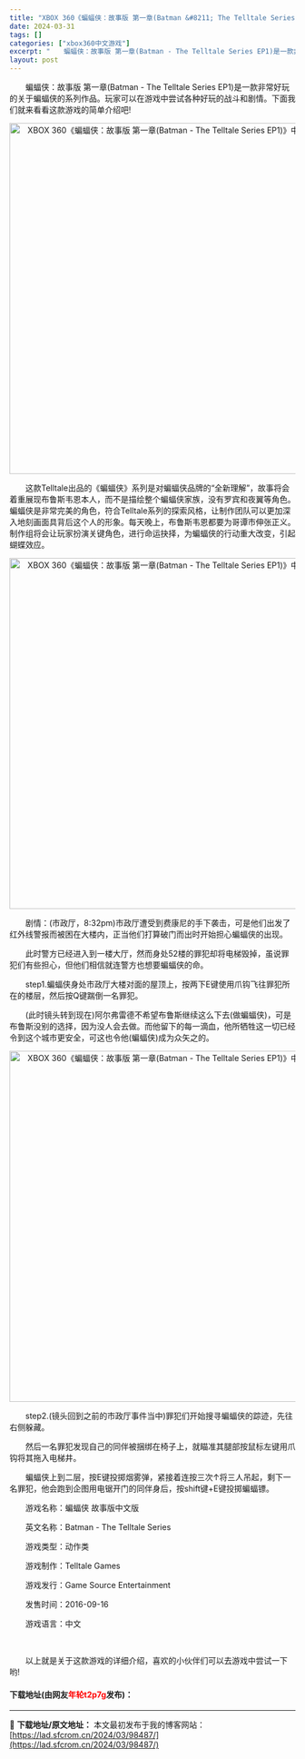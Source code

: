 ```yaml
---
title: "XBOX 360《蝙蝠侠：故事版 第一章(Batman &#8211; The Telltale Series EP1)》中文版XBLA下载"
date: 2024-03-31
tags: []
categories: ["xbox360中文游戏"]
excerpt: "　　蝙蝠侠：故事版 第一章(Batman - The Telltale Series EP1)是一款非常好玩的关于蝙蝠侠的系列作品。玩家可以在游戏中尝试各种好玩的战斗和剧情。下面我们就来看看这款游戏的简单介绍吧! 　　这款Telltale出品的《蝙蝠侠》系列是对蝙蝠侠品牌的&ldquo;全新理解&amp;r&hellip;"
layout: post
---
```


 <p>　　蝙蝠侠：故事版 第一章(Batman - The Telltale Series EP1)是一款非常好玩的关于蝙蝠侠的系列作品。玩家可以在游戏中尝试各种好玩的战斗和剧情。下面我们就来看看这款游戏的简单介绍吧!</p> <p align="center"><img align="" src="https://lad.sfcrom.cn/wp-content/uploads/2024/03/20240330_660841258cd11.webp" style="border-width: 0px; border-style: solid; width: 618px;" alt="XBOX 360《蝙蝠侠：故事版 第一章(Batman - The Telltale Series EP1)》中文版XBLA下载" /></p> <p>　　这款Telltale出品的《蝙蝠侠》系列是对蝙蝠侠品牌的&ldquo;全新理解&rdquo;，故事将会着重展现布鲁斯韦恩本人，而不是描绘整个蝙蝠侠家族，没有罗宾和夜翼等角色。蝙蝠侠是非常完美的角色，符合Telltale系列的探索风格，让制作团队可以更加深入地刻画面具背后这个人的形象。每天晚上，布鲁斯韦恩都要为哥谭市伸张正义。制作组将会让玩家扮演关键角色，进行命运抉择，为蝙蝠侠的行动重大改变，引起蝴蝶效应。</p> <p align="center"><img align="" src="https://lad.sfcrom.cn/wp-content/uploads/2024/03/20240330_6608412602161.webp" style="border-width: 0px; border-style: solid; width: 618px;" alt="XBOX 360《蝙蝠侠：故事版 第一章(Batman - The Telltale Series EP1)》中文版XBLA下载" /></p> <p>　　剧情：(市政厅，8:32pm)市政厅遭受到费康尼的手下袭击，可是他们出发了红外线警报而被困在大楼内，正当他们打算破门而出时开始担心蝙蝠侠的出现。</p> <p>　　此时警方已经进入到一楼大厅，然而身处52楼的罪犯却将电梯毁掉，虽说罪犯们有些担心，但他们相信就连警方也想要蝙蝠侠的命。</p> <p>　　step1.蝙蝠侠身处市政厅大楼对面的屋顶上，按两下E键使用爪钩飞往罪犯所在的楼层，然后按Q键踹倒一名罪犯。</p> <p>　　(此时镜头转到现在)阿尔弗雷德不希望布鲁斯继续这么下去(做蝙蝠侠)，可是布鲁斯没别的选择，因为没人会去做。而他留下的每一滴血，他所牺牲这一切已经令到这个城市更安全，可这也令他(蝙蝠侠)成为众矢之的。</p> <p align="center"><img align="" src="https://lad.sfcrom.cn/wp-content/uploads/2024/03/20240330_6608412672a75.webp" style="border-width: 0px; border-style: solid; width: 618px;" alt="XBOX 360《蝙蝠侠：故事版 第一章(Batman - The Telltale Series EP1)》中文版XBLA下载" /></p> <p>　　step2.(镜头回到之前的市政厅事件当中)罪犯们开始搜寻蝙蝠侠的踪迹，先往右侧躲藏。</p> <p>　　然后一名罪犯发现自己的同伴被捆绑在椅子上，就瞄准其腿部按鼠标左键用爪钩将其拖入电梯井。</p> <p>　　蝙蝠侠上到二层，按E键投掷烟雾弹，紧接着连按三次&uarr;将三人吊起，剩下一名罪犯，他会跑到企图用电锯开门的同伴身后，按shift键+E键投掷蝙蝠镖。</p> <p>　　游戏名称：蝙蝠侠 故事版中文版</p> <p>　　英文名称：Batman - The Telltale Series</p> <p>　　游戏类型：动作类</p> <p>　　游戏制作：Telltale Games</p> <p>　　游戏发行：Game Source Entertainment</p> <p>　　发售时间：2016-09-16</p> <p>　　游戏语言：中文</p> <p>&nbsp;</p> <p>　　以上就是关于这款游戏的详细介绍，喜欢的小伙伴们可以去游戏中尝试一下哟!</p> <p><h4>下载地址(由网友<font color="red">年轮t2p7g</font>发布)：</h4></p> 

---
📖 **下载地址/原文地址：** 本文最初发布于我的博客网站：[https://lad.sfcrom.cn/2024/03/98487/](https://lad.sfcrom.cn/2024/03/98487/)
